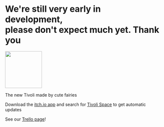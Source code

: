 # We're still very early in development,<br/>please don't expect much yet. Thank you

<img height="120" src="https://user-images.githubusercontent.com/8362329/189507308-8887d4e0-94d8-4380-9520-8c00ff48fb6e.png"/>

The new Tivoli made by cute fairies

Download the [itch.io app](https://itch.io/app) and search for [Tivoli Space](https://makifoxgirl.itch.io/tivolispace) to get automatic updates 

See our [Trello page](https://trello.com/b/za4VZKkl/tivoli-space)!
